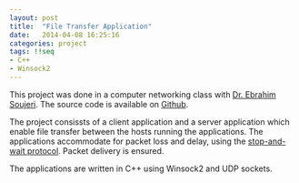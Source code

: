 ```yaml
---
layout: post
title:  "File Transfer Application"
date:   2014-04-08 16:25:16
categories: project
tags: !!seq
- C++
- Winsock2
---
```

This project was done in a computer networking class with [Dr. Ebrahim Soujeri](http://soujeri.org/).  The source code is available on [Github](https://github.com/connorbode/Stop-and-Wait-Protocol).

The project consissts of a client application and a server application which enable file transfer between the hosts running the applications.  The applications accommodate for packet loss and delay, using the [stop-and-wait protocol](http://en.wikipedia.org/wiki/Stop-and-wait_ARQ).  Packet delivery is ensured.

The applications are written in C++ using Winsock2 and UDP sockets.
